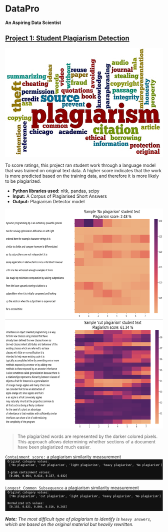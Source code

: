 # DataPro 
__An Aspiring Data Scientist__

## [Project 1: Student Plagiarism Detection](https://github.com/DataPro-M/66daysofdata_NLP/tree/main/day21)

<img src="https://github.com/DataPro-M/66daysofdata_NLP/raw/main/images/plagiarism.png?raw=true"  height="350"/>

To score ratings, this project ran student work through a language model that was trained on original text data.
A higher score indicates that the work is more predicted based on the training data, and therefore it is more likely to be plagiarized. 
* **Python libraries used:** nltk, pandas, scipy
* **Input:** A Corpus of Plagiarised Short Answers
* **Output:** Plagiarism Detector model
 
<img src="https://github.com/DataPro-M/66daysofdata_NLP/blob/main/images/Day_21_1.png?raw=true"  height="350"/>

<img src="https://github.com/DataPro-M/66daysofdata_NLP/raw/main/images/Day_21_2.png"  height="350"/>

> The plagiarized words are represented by the darker colored pixels.
> This approach allows determining whether sections of a document have been plagiarized much easier.

`Containment score:` a plagiarism similarity measurement
<img src="https://github.com/DataPro-M/66daysofdata_NLP/raw/main/images/Day_22.png" /> 

`Longest Common Subsequence` a plagiarism similarity measurement
<img src="https://github.com/DataPro-M/66daysofdata_NLP/raw/main/images/Day_23.png" /> 

_**Note:** The most difficult type of plagiarism to identify is `heavy answers`, which are based on the original material but heavily rewritten._






